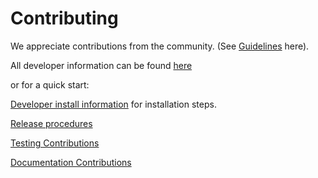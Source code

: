 # Contributing

We appreciate contributions from the community. (See [Guidelines](docs/source/contributing.md) here).

All developer information can be found [here](https://ipywidgets.readthedocs.io/en/latest/developer_docs.html)

or for a quick start:

[Developer install information](docs/source/dev_install.md) for installation steps.

[Release procedures](docs/source/dev_release.md)

[Testing Contributions](docs/source/dev_testing.md)

[Documentation Contributions](docs/source/dev_docs.md)
